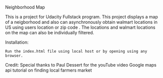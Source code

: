 Neighborhood Map

This is a project for Udacity Fullstack program. This project displays a map of a neigborhood and also can asynchronously obtain walmart locations in US
using users location or zip code . The locations and walmart locations on the map can also be individually filtered.


Installation:

	Run the index.html file using local host or by opening using any browser.

Credit:
	Special thanks to Paul Dessert for the youTube video Google maps api tutorial on finding local farmers market

